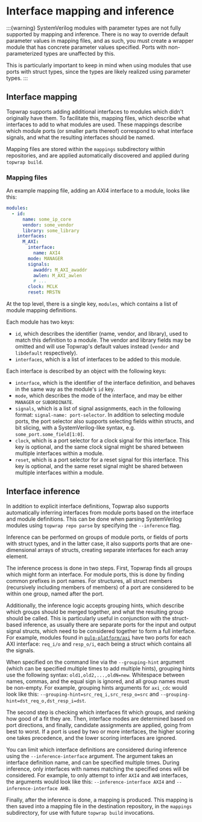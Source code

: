 # Interface mapping and inference

:::{warning}
SystemVerilog modules with parameter types are not fully supported by mapping and inference. There
is no way to override default parameter values in mapping files, and as such, you must create a
wrapper module that has concrete parameter values specified. Ports with non-parameterized types are
unaffected by this.

This is particularly important to keep in mind when using modules that use ports with struct types,
since the types are likely realized using parameter types.
:::

## Interface mapping

Topwrap supports adding additional interfaces to modules which didn't originally have them. To
facilitate this, mapping files, which describe what interfaces to add to what modules are used.
These mappings describe which module ports (or smaller parts thereof) correspond to what interface
signals, and what the resulting interfaces should be named.

Mapping files are stored within the `mappings` subdirectory within repositories, and are applied
automatically discovered and applied during `topwrap build`.

### Mapping files

An example mapping file, adding an AXI4 interface to a module, looks like this:

```yaml
modules:
  - id:
      name: some_ip_core
      vendor: some_vendor
      library: some_library
    interfaces:
      M_AXI:
        interface:
          name: AXI4
        mode: MANAGER
        signals:
          awaddr: M_AXI_awaddr
          awlen: M_AXI_awlen
          # ...
        clock: MCLK
        reset: MRSTN
```

At the top level, there is a single key, `modules`, which contains a list of module mapping
definitions.

Each module has two keys:

 - `id`, which describes the identifier (name, vendor, and library), used to match this definition
   to a module. The vendor and library fields may be omitted and will use Topwrap's default values
   instead (`vendor` and `libdefault` respectively).
 - `interfaces`, which is a list of interfaces to be added to this module.

Each interface is described by an object with the following keys:

 - `interface`, which is the identifier of the interface definition, and behaves in the same way as
   the module's `id` key.
 - `mode`, which describes the mode of the interface, and may be either `MANAGER` or `SUBORDINATE`.
 - `signals`, which is a list of signal assignments, each in the following format:
   `signal-name: port-selector`. In addition to selecting module ports, the port selector also
   supports selecting fields within structs, and bit slicing, with a SystemVerilog-like syntax, e.g.
   `some_port.some_field[1:0]`.
 - `clock`, which is a port selector for a clock signal for this interface. This key is optional,
   and the same clock signal might be shared between multiple interfaces within a module.
 - `reset`, which is a port selector for a reset signal for this interface. This key is optional,
   and the same reset signal might be shared between multiple interfaces within a module.

## Interface inference

In addition to explicit interface definitions, Topwrap also supports automatically inferring
interfaces from module ports based on the interface and module definitions. This can be done when
parsing SystemVerilog modules using `topwrap repo parse` by specifying the `--inference` flag.

Inference can be performed on groups of module ports, or fields of ports with struct types, and in
the latter case, it also supports ports that are one-dimensional arrays of structs, creating
separate interfaces for each array element.

The inference process is done in two steps. First, Topwrap finds all groups which might form an
interface. For module ports, this is done by finding common prefixes in port names. For structures,
all struct members (recursively including members of members) of a port are considered to be within
one group, named after the port.

Additionally, the inference logic accepts grouping hints, which describe which groups should be
merged together, and what the resulting group should be called. This is particularly useful in
conjunction with the struct-based inference, as usually there are separate ports for the input and
output signal structs, which need to be considered together to form a full interface. For example,
modules found in [`pulp-platform/axi`](https://github.com/pulp-platform/axi) have two ports for each
AXI interface: `req_i/o` and `resp_o/i`, each being a struct which contains all the signals.

When specified on the command line via the `--grouping-hint` argument (which can be specified
multiple times to add multiple hints), grouping hints use the following syntax:
`old1,old2,...,oldN=new`. Whitespace between names, commas, and the equal sign is ignored, and all
group names must be non-empty. For example, grouping hints arguments for `axi_cdc` would look like
this: `--grouping-hint=src_req_i,src_resp_o=src` and `--grouping-hint=dst_req_o,dst_resp_i=dst`.

The second step is checking which interfaces fit which groups, and ranking how good of a fit they
are. Then, interface modes are determined based on port directions, and finally, candidate
assignments are applied, going from best to worst. If a port is used by two or more interfaces, the
higher scoring one takes precedence, and the lower scoring interfaces are ignored.

You can limit which interface definitions are considered during inference using the
`--inference-interface` argument. The argument takes an interface definition name, and can be
specified multiple times. During inference, only interfaces with names matching the specified ones
will be considered. For example, to only attempt to infer `AXI4` and `AHB` interfaces, the arguments
would look like this: `--inference-interface AXI4` and `--inference-interface AHB`.

Finally, after the inference is done, a mapping is produced. This mapping is then saved into a
mapping file in the destination repository, in the `mappings` subdirectory, for use with future
`topwrap build` invocations.
